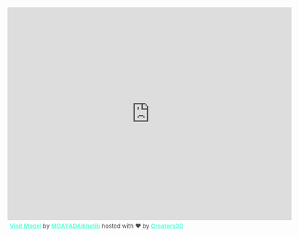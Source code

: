 <div class="sketchfab-embed-wrapper"><iframe allow="camera" width="640" height="480" src="https://v.creators3d.com/index.html?load=%2Fviews%2Fproduction%2Fitem%2F2020814%2F2508729891525179%2F2508729891525179.glb&autorotate=true&json-data=1597425209797&decrypt=1&gzip=true&tv=112&fov=5&exp=1.19&hdr-intensity=0.59&le-probe=0.76&hdr=19&hdr-blur=true&plane=0.26" frameborder="0" allow="autoplay; fullscreen; vr" mozallowfullscreen="true" webkitallowfullscreen="true" style="border: none"></iframe><p style="font-size: 13px; font-weight: normal; margin: 5px; color: #4A4A4A;"><a href="https://v.creators3d.com/index.html?load=%2Fviews%2Fproduction%2Fitem%2F2020814%2F2508729891525179%2F2508729891525179.glb&autorotate=true&json-data=1597425209797&decrypt=1&gzip=true&tv=112&fov=5&exp=1.19&hdr-intensity=0.59&le-probe=0.76&hdr=19&hdr-blur=true&plane=0.26" target="_blank" style="font-weight: bold; color: #64FFDA;">Visit Model</a> by <a target="_blank" style="font-weight: bold; color: #64FFDA;" href="https://www.creators3d.com/artist/12018/MOAYADAlkhatib">MOAYADAlkhatib</a> hosted with ❤️️ by <a href="https://www.creators3d.com/home?ref=embed&var=12018" target="_blank" style="font-weight: bold; color: #64FFDA;">Creators3D</a></p></div>  
